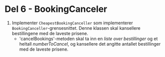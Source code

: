 # Del 6 - BookingCanceler

1. Implementer `CheapestBookingCanceller` som implementerer `BookingCanceller`-grensesnittet. Denne klassen skal kansellere bestillingene med de laveste prisene.
   - 'cancelBookings'-metoden skal ta inn en *liste over bestillinger* og et heltall *numberToCancel*, og kansellere det angitte antallet bestillinger med de laveste prisene.
